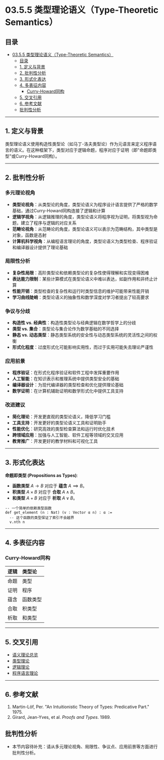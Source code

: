 # 03.5.5 类型理论语义（Type-Theoretic Semantics）

## 目录

- [03.5.5 类型理论语义（Type-Theoretic Semantics）](#0355-类型理论语义type-theoretic-semantics)
  - [目录](#目录)
  - [1. 定义与背景](#1-定义与背景)
  - [2. 批判性分析](#2-批判性分析)
  - [3. 形式化表达](#3-形式化表达)
  - [4. 多表征内容](#4-多表征内容)
    - [Curry-Howard同构](#curry-howard同构)
  - [5. 交叉引用](#5-交叉引用)
  - [6. 参考文献](#6-参考文献)
  - [批判性分析](#批判性分析)

---

## 1. 定义与背景

类型理论语义使用构造性类型论（如马丁-洛夫类型论）作为元语言来定义程序语言的语义。在这种框架下，类型对应于逻辑命题，程序对应于证明（即"命题即类型"或Curry-Howard同构）。

---

## 2. 批判性分析

### 多元理论视角

- **类型论视角**：从类型论的角度，类型论语义为程序设计语言提供了严格的数学基础，通过Curry-Howard同构连接了逻辑和计算
- **逻辑学视角**：从逻辑推理的角度，类型论语义将程序视为证明，将类型视为命题，建立了程序与逻辑的对应关系
- **范畴论视角**：从范畴论的角度，类型论语义可以表示为范畴结构，其中类型是对象，函数是态射
- **计算机科学视角**：从编程语言理论的角度，类型论语义为类型检查、程序验证和编译器设计提供了理论基础

### 局限性分析

- **复杂性局限**：高阶类型论和依赖类型论的复杂性使得理解和实现变得困难
- **表达能力限制**：某些计算模式在类型论语义中难以表达，如副作用和非终止计算
- **性能开销**：类型检查的复杂性和运行时类型信息的维护可能带来性能开销
- **学习曲线陡峭**：类型论语义的抽象性和数学深度对学习者提出了较高要求

### 争议与分歧

- **构造性 vs. 经典性**：构造性类型论与经典逻辑在数学哲学上的分歧
- **类型 vs. 集合**：类型论与集合论作为数学基础的不同选择
- **静态 vs. 动态类型**：静态类型系统的安全性与动态类型系统的灵活性之间的权衡
- **形式化程度**：过度形式化可能影响实用性，而过于实用可能失去理论严谨性

### 应用前景

- **程序验证**：在形式化程序验证和软件工程中发挥重要作用
- **人工智能**：在知识表示和推理系统中提供类型安全的基础
- **编译器设计**：为现代编译器的类型检查和优化提供理论基础
- **数学证明**：在计算机辅助证明和数学形式化中提供工具支持

### 改进建议

- **简化理论**：开发更直观的类型论语义，降低学习门槛
- **工具支持**：开发更好的类型论语义工具和证明助手
- **性能优化**：研究高效的类型检查算法和运行时优化技术
- **跨领域应用**：加强与人工智能、软件工程等领域的交叉应用
- **教育推广**：开发更好的教学材料和可视化工具

---

## 3. 形式化表达

**命题即类型 (Propositions as Types)**:

- **函数类型** $A \to B$ 对应于 **蕴含** $A \implies B$。
- **积类型** $A \times B$ 对应于 **合取** $A \land B$。
- **和类型** $A + B$ 对应于 **析取** $A \lor B$。

```lean
-- 一个简单的依赖类型函数
def get_element (n : Nat) (v : Vector α n) : α :=
  -- 这个函数的类型保证了索引不会越界
  v.nth n
```

---

## 4. 多表征内容

### Curry-Howard同构

| 逻辑 | 类型论 |
| :--- | :--- |
| 命题 | 类型 |
| 证明 | 程序 |
| 蕴含 | 函数类型 |
| 合取 | 积类型 |
| 析取 | 和类型 |

---

## 5. 交叉引用

- [语义理论总览](README.md)
- [类型理论](README.md)
- [逻辑理论](README.md)
- [程序语言理论](README.md)

---

## 6. 参考文献

1. Martin-Löf, Per. "An Intuitionistic Theory of Types: Predicative Part." 1975.
2. Girard, Jean-Yves, et al. *Proofs and Types*. 1989.

## 批判性分析

- 本节内容待补充：请从多元理论视角、局限性、争议点、应用前景等方面进行批判性分析。
